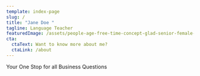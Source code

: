 ```yaml
---
template: index-page
slug: /
title: "Jane Doe "
tagline: Language Teacher
featuredImage: /assets/people-age-free-time-concept-glad-senior-female-pension-writes-list-her-blue-notepad.jpg
cta:
  ctaText: Want to know more about me?
  ctaLink: /about
---
```

Your One Stop for all Business Questions